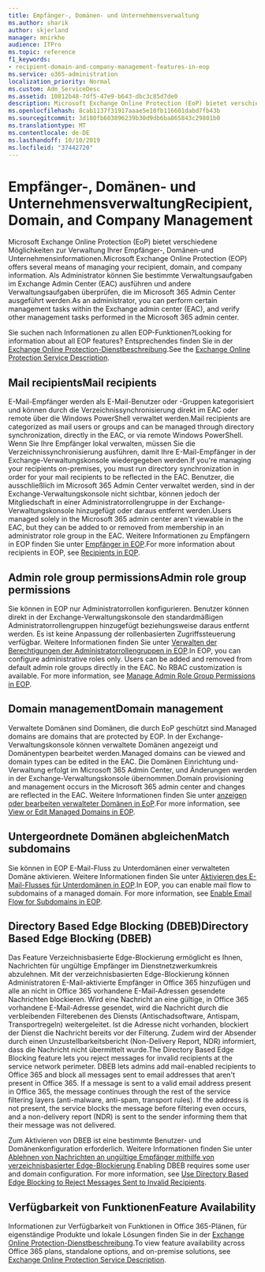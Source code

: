 ```yaml
---
title: Empfänger-, Domänen- und Unternehmensverwaltung
ms.author: sharik
author: skjerland
manager: mnirkhe
audience: ITPro
ms.topic: reference
f1_keywords:
- recipient-domain-and-company-management-features-in-eop
ms.service: o365-administration
localization_priority: Normal
ms.custom: Adm_ServiceDesc
ms.assetid: 10812b48-7df5-47e9-b643-dbc3c85d7de0
description: Microsoft Exchange Online Protection (EoP) bietet verschiedene Möglichkeiten zur Verwaltung Ihrer Empfänger-, Domänen-und Unternehmensinformationen. Als Administrator können Sie bestimmte Verwaltungsaufgaben im Exchange Admin Center (EAC) ausführen und andere Verwaltungsaufgaben überprüfen, die im Microsoft 365 Admin Center ausgeführt werden.
ms.openlocfilehash: 8cab1137f31917aaae5e10fb116601dabd7fb43b
ms.sourcegitcommit: 3d180fb603896239b30d9db6ba865843c29801b0
ms.translationtype: MT
ms.contentlocale: de-DE
ms.lasthandoff: 10/10/2019
ms.locfileid: "37442720"
---
```

# <a name="recipient-domain-and-company-management"></a><span data-ttu-id="4eb92-104">Empfänger-, Domänen- und Unternehmensverwaltung</span><span class="sxs-lookup"><span data-stu-id="4eb92-104">Recipient, Domain, and Company Management</span></span>

<span data-ttu-id="4eb92-105">Microsoft Exchange Online Protection (EoP) bietet verschiedene Möglichkeiten zur Verwaltung Ihrer Empfänger-, Domänen-und Unternehmensinformationen.</span><span class="sxs-lookup"><span data-stu-id="4eb92-105">Microsoft Exchange Online Protection (EOP) offers several means of managing your recipient, domain, and company information.</span></span> <span data-ttu-id="4eb92-106">Als Administrator können Sie bestimmte Verwaltungsaufgaben im Exchange Admin Center (EAC) ausführen und andere Verwaltungsaufgaben überprüfen, die im Microsoft 365 Admin Center ausgeführt werden.</span><span class="sxs-lookup"><span data-stu-id="4eb92-106">As an administrator, you can perform certain management tasks within the Exchange admin center (EAC), and verify other management tasks performed in the Microsoft 365 admin center.</span></span>
  
<span data-ttu-id="4eb92-107">Sie suchen nach Informationen zu allen EOP-Funktionen?</span><span class="sxs-lookup"><span data-stu-id="4eb92-107">Looking for information about all EOP features?</span></span> <span data-ttu-id="4eb92-108">Entsprechendes finden Sie in der [Exchange Online Protection-Dienstbeschreibung](exchange-online-protection-service-description.md).</span><span class="sxs-lookup"><span data-stu-id="4eb92-108">See the [Exchange Online Protection Service Description](exchange-online-protection-service-description.md).</span></span>
  
## <a name="mail-recipients"></a><span data-ttu-id="4eb92-109">Mail recipients</span><span class="sxs-lookup"><span data-stu-id="4eb92-109">Mail recipients</span></span>

<span data-ttu-id="4eb92-110">E-Mail-Empfänger werden als E-Mail-Benutzer oder -Gruppen kategorisiert und können durch die Verzeichnissynchronisierung direkt im EAC oder remote über die Windows PowerShell verwaltet werden.</span><span class="sxs-lookup"><span data-stu-id="4eb92-110">Mail recipients are categorized as mail users or groups and can be managed through directory synchronization, directly in the EAC, or via remote Windows PowerShell.</span></span> <span data-ttu-id="4eb92-111">Wenn Sie Ihre Empfänger lokal verwalten, müssen Sie die Verzeichnissynchronisierung ausführen, damit Ihre E-Mail-Empfänger in der Exchange-Verwaltungskonsole wiedergegeben werden.</span><span class="sxs-lookup"><span data-stu-id="4eb92-111">If you're managing your recipients on-premises, you must run directory synchronization in order for your mail recipients to be reflected in the EAC.</span></span> <span data-ttu-id="4eb92-112">Benutzer, die ausschließlich im Microsoft 365 Admin Center verwaltet werden, sind in der Exchange-Verwaltungskonsole nicht sichtbar, können jedoch der Mitgliedschaft in einer Administratorrollengruppe in der Exchange-Verwaltungskonsole hinzugefügt oder daraus entfernt werden.</span><span class="sxs-lookup"><span data-stu-id="4eb92-112">Users managed solely in the Microsoft 365 admin center aren't viewable in the EAC, but they can be added to or removed from membership in an administrator role group in the EAC.</span></span> <span data-ttu-id="4eb92-113">Weitere Informationen zu Empfängern in EOP finden Sie unter [Empfänger in EOP](https://go.microsoft.com/fwlink/p/?LinkId=280011).</span><span class="sxs-lookup"><span data-stu-id="4eb92-113">For more information about recipients in EOP, see [Recipients in EOP](https://go.microsoft.com/fwlink/p/?LinkId=280011).</span></span>
  
## <a name="admin-role-group-permissions"></a><span data-ttu-id="4eb92-114">Admin role group permissions</span><span class="sxs-lookup"><span data-stu-id="4eb92-114">Admin role group permissions</span></span>

<span data-ttu-id="4eb92-p105">Sie können in EOP nur Administratorrollen konfigurieren. Benutzer können direkt in der Exchange-Verwaltungskonsole den standardmäßigen Administratorrollengruppen hinzugefügt beziehungsweise daraus entfernt werden. Es ist keine Anpassung der rollenbasierten Zugriffssteuerung verfügbar. Weitere Informationen finden Sie unter [Verwalten der Berechtigungen der Administratorrollengruppen in EOP](https://go.microsoft.com/fwlink/p/?LinkId=282238).</span><span class="sxs-lookup"><span data-stu-id="4eb92-p105">In EOP, you can configure administrative roles only. Users can be added and removed from default admin role groups directly in the EAC. No RBAC customization is available. For more information, see [Manage Admin Role Group Permissions in EOP](https://go.microsoft.com/fwlink/p/?LinkId=282238).</span></span>
  
## <a name="domain-management"></a><span data-ttu-id="4eb92-119">Domain management</span><span class="sxs-lookup"><span data-stu-id="4eb92-119">Domain management</span></span>

<span data-ttu-id="4eb92-120">Verwaltete Domänen sind Domänen, die durch EoP geschützt sind.</span><span class="sxs-lookup"><span data-stu-id="4eb92-120">Managed domains are domains that are protected by EOP.</span></span> <span data-ttu-id="4eb92-121">In der Exchange-Verwaltungskonsole können verwaltete Domänen angezeigt und Domänentypen bearbeitet werden.</span><span class="sxs-lookup"><span data-stu-id="4eb92-121">Managed domains can be viewed and domain types can be edited in the EAC.</span></span> <span data-ttu-id="4eb92-122">Die Domänen Einrichtung und-Verwaltung erfolgt im Microsoft 365 Admin Center, und Änderungen werden in der Exchange-Verwaltungskonsole übernommen.</span><span class="sxs-lookup"><span data-stu-id="4eb92-122">Domain provisioning and management occurs in the Microsoft 365 admin center and changes are reflected in the EAC.</span></span> <span data-ttu-id="4eb92-123">Weitere Informationen finden Sie unter [anzeigen oder bearbeiten verwalteter Domänen in EoP](https://go.microsoft.com/fwlink/p/?LinkId=282239).</span><span class="sxs-lookup"><span data-stu-id="4eb92-123">For more information, see [View or Edit Managed Domains in EOP](https://go.microsoft.com/fwlink/p/?LinkId=282239).</span></span>
  
## <a name="match-subdomains"></a><span data-ttu-id="4eb92-124">Untergeordnete Domänen abgleichen</span><span class="sxs-lookup"><span data-stu-id="4eb92-124">Match subdomains</span></span>

<span data-ttu-id="4eb92-p107">Sie können in EOP E-Mail-Fluss zu Unterdomänen einer verwalteten Domäne aktivieren. Weitere Informationen finden Sie unter [Aktivieren des E-Mail-Flusses für Unterdomänen in EOP](https://go.microsoft.com/fwlink/p/?LinkId=397213).</span><span class="sxs-lookup"><span data-stu-id="4eb92-p107">In EOP, you can enable mail flow to subdomains of a managed domain. For more information, see [Enable Email Flow for Subdomains in EOP](https://go.microsoft.com/fwlink/p/?LinkId=397213).</span></span> 
  
## <a name="directory-based-edge-blocking-dbeb"></a><span data-ttu-id="4eb92-127">Directory Based Edge Blocking (DBEB)</span><span class="sxs-lookup"><span data-stu-id="4eb92-127">Directory Based Edge Blocking (DBEB)</span></span>

<span data-ttu-id="4eb92-p108">Das Feature Verzeichnisbasierte Edge-Blockierung ermöglicht es Ihnen, Nachrichten für ungültige Empfänger im Dienstnetzwerkumkreis abzulehnen. Mit der verzeichnisbasierten Edge-Blockierung können Administratoren E-Mail-aktivierte Empfänger in Office 365 hinzufügen und alle an nicht in Office 365 vorhandene E-Mail-Adressen gesendete Nachrichten blockieren. Wird eine Nachricht an eine gültige, in Office 365 vorhandene E-Mail-Adresse gesendet, wird die Nachricht durch die verbleibenden Filterebenen des Diensts (Antischadsoftware, Antispam, Transportregeln) weitergeleitet. Ist die Adresse nicht vorhanden, blockiert der Dienst die Nachricht bereits vor der Filterung. Zudem wird der Absender durch einen Unzustellbarkeitsbericht (Non-Delivery Report, NDR) informiert, dass die Nachricht nicht übermittelt wurde.</span><span class="sxs-lookup"><span data-stu-id="4eb92-p108">The Directory Based Edge Blocking feature lets you reject messages for invalid recipients at the service network perimeter. DBEB lets admins add mail-enabled recipients to Office 365 and block all messages sent to email addresses that aren't present in Office 365. If a message is sent to a valid email address present in Office 365, the message continues through the rest of the service filtering layers (anti-malware, anti-spam, transport rules). If the address is not present, the service blocks the message before filtering even occurs, and a non-delivery report (NDR) is sent to the sender informing them that their message was not delivered.</span></span> 
  
<span data-ttu-id="4eb92-p109">Zum Aktivieren von DBEB ist eine bestimmte Benutzer- und Domänenkonfiguration erforderlich. Weitere Informationen finden Sie unter [Ablehnen von Nachrichten an ungültige Empfänger mithilfe von verzeichnisbasierter Edge-Blockierung](https://go.microsoft.com/fwlink/p/?LinkId=390676).</span><span class="sxs-lookup"><span data-stu-id="4eb92-p109">Enabling DBEB requires some user and domain configuration. For more information, see [Use Directory Based Edge Blocking to Reject Messages Sent to Invalid Recipients](https://go.microsoft.com/fwlink/p/?LinkId=390676).</span></span>
  
## <a name="feature-availability"></a><span data-ttu-id="4eb92-134">Verfügbarkeit von Funktionen</span><span class="sxs-lookup"><span data-stu-id="4eb92-134">Feature Availability</span></span>

<span data-ttu-id="4eb92-135">Informationen zur Verfügbarkeit von Funktionen in Office 365-Plänen, für eigenständige Produkte und lokale Lösungen finden Sie in der [Exchange Online Protection-Dienstbeschreibung](exchange-online-protection-service-description.md).</span><span class="sxs-lookup"><span data-stu-id="4eb92-135">To view feature availability across Office 365 plans, standalone options, and on-premise solutions, see [Exchange Online Protection Service Description](exchange-online-protection-service-description.md).</span></span>
